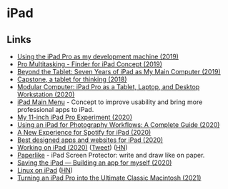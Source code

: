 # iPad

## Links

- [Using the iPad Pro as my development machine (2019)](https://arslan.io/2019/01/07/using-the-ipad-pro-as-my-development-machine/)
- [Pro Multitasking - Finder for iPad Concept (2019)](https://dribbble.com/shots/6267421-Pro-Multitasking-Finder-for-iPad-Concept)
- [Beyond the Tablet: Seven Years of iPad as My Main Computer (2019)](https://www.macstories.net/stories/beyond-the-tablet/)
- [Capstone, a tablet for thinking (2018)](https://www.inkandswitch.com/capstone-manuscript.html)
- [Modular Computer: iPad Pro as a Tablet, Laptop, and Desktop Workstation (2020)](https://www.macstories.net/stories/modular-computer/)
- [iPad Main Menu](https://ipadmenu.study/) - Concept to improve usability and bring more professional apps to iPad.
- [My 11-inch iPad Pro Experiment (2020)](https://www.macstories.net/stories/my-11-inch-ipad-pro-experiment/)
- [Using an iPad for Photography Workflows: A Complete Guide (2020)](https://thesweetsetup.com/using-ipad-photography-workflows/)
- [A New Experience for Spotify for iPad (2020)](https://spotify.design/articles/2020-05-05/a-new-experience-for-spotify-for-ipad/)
- [Best designed apps and websites for iPad (2020)](https://twitter.com/rauchg/status/1260324646223667200)
- [Working on iPad (2020)](https://www.notion.so/Working-on-iPad-ccefea4f9e06455da169c97b3fe054c1) ([Tweet](https://twitter.com/rauchg/status/1274766898530357249)) ([HN](https://news.ycombinator.com/item?id=23650763))
- [Paperlike](https://paperlike.com/) - iPad Screen Protector: write and draw like on paper.
- [Saving the iPad — Building an app for myself (2020)](https://sakunlabs.com/blog/saving-the-ipad)
- [Linux on iPad](https://ipadlinux.org/) ([HN](https://news.ycombinator.com/item?id=25172883))
- [Turning an iPad Pro into the Ultimate Classic Macintosh (2021)](https://blog.gingerbeardman.com/2021/04/17/turning-an-ipad-pro-into-the-ultimate-classic-macintosh/)

